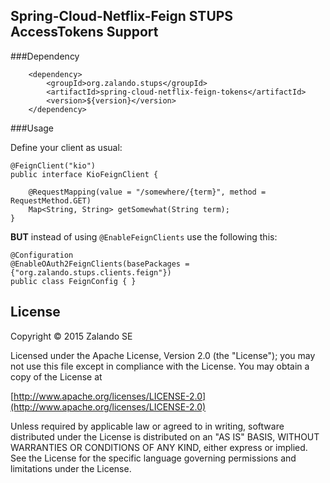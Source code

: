 ## Spring-Cloud-Netflix-Feign STUPS AccessTokens Support

###Dependency

```
    <dependency>
        <groupId>org.zalando.stups</groupId>
        <artifactId>spring-cloud-netflix-feign-tokens</artifactId>
        <version>${version}</version>
    </dependency>
```

###Usage

Define your client as usual:

```
@FeignClient("kio")
public interface KioFeignClient {

    @RequestMapping(value = "/somewhere/{term}", method = RequestMethod.GET)
    Map<String, String> getSomewhat(String term);
}
```

**BUT** instead of using ```@EnableFeignClients``` use the following this:

```
@Configuration
@EnableOAuth2FeignClients(basePackages = {"org.zalando.stups.clients.feign"})
public class FeignConfig { }
```



## License

Copyright © 2015 Zalando SE

Licensed under the Apache License, Version 2.0 (the "License");
you may not use this file except in compliance with the License.
You may obtain a copy of the License at

   [http://www.apache.org/licenses/LICENSE-2.0](http://www.apache.org/licenses/LICENSE-2.0)

Unless required by applicable law or agreed to in writing, software
distributed under the License is distributed on an "AS IS" BASIS,
WITHOUT WARRANTIES OR CONDITIONS OF ANY KIND, either express or implied.
See the License for the specific language governing permissions and
limitations under the License.
